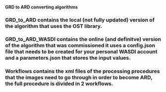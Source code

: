 #### GRD to ARD converting algorithms
### GRD_to_ARD contains the local (not fully updated) version of the algorithm that uses the OST library.
### GRD_to_ARD_WASDI contains the online (and definitve) version of the algorithm that was commissioned it uses a config.json file that needs to be created for your personal WASDI account and a parameters.json that stores the input values.
### Workflows contains the xml files of the processing procedures that the images need to go through in order to become ARD, the full procedure is divided in 2 workflows.
